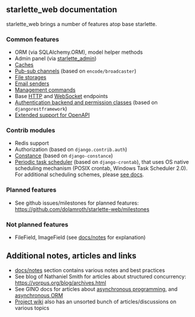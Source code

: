 ## starlette_web documentation

starlette_web brings a number of features atop base starlette.

### Common features

- ORM (via SQLAlchemy.ORM), model helper methods
- Admin panel (via [starlette_admin](https://github.com/jowilf/starlette-admin))
- [Caches](./common/caching.md)
- [Pub-sub channels](./common/channels.md) (based on `encode/broadcaster`)
- [File storages](./common/file_storages.md)
- [Email senders](./common/email.md)
- [Management commands](./common/management_commands.md)
- Base [HTTP](./common/http.md) and [WebSocket](./common/websockets.md) endpoints
- [Authentication backend and permission classes](./common/authorization_permissions.md)
  (based on `djangorestframework`)
- [Extended support for OpenAPI](./contrib/apispec.md)

### Contrib modules

- Redis support
- Authorization (based on `django.contrib.auth`)
- [Constance](./contrib/constance.md) (based on `django-constance`)
- [Periodic task scheduler](./contrib/scheduler.md) (based on `django-crontab`), 
  that uses OS native scheduling mechanism (POSIX crontab, Windows Task Scheduler 2.0).
  For additional scheduling schemes, please [see docs](./notes/scheduling_tasks.md).

### Planned features

- See github issues/milestones for planned features: 
  https://github.com/dolamroth/starlette-web/milestones

### Not planned features

- FileField, ImageField (see [docs/notes](./notes/orm_filefield_challenges.md) for explanation)

## Additional notes, articles and links

- [docs/notes](./notes) section contains various notes and best practices
- See blog of Nathaniel Smith for articles about structured concurrency: https://vorpus.org/blog/archives.html
- See GINO docs for articles about [asynchronous programming](https://python-gino.org/docs/en/1.0/explanation/async.html),
  and [asynchronous ORM](https://python-gino.org/docs/en/1.0/explanation/why.html)
- [Project wiki](https://github.com/dolamroth/starlette-web/wiki) also has an unsorted bunch of 
  articles/discussions on various topics
